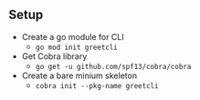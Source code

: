 ## Setup
- Create a go module for CLI
  - `go mod init greetcli`
- Get Cobra library
  - `go get -u github.com/spf13/cobra/cobra`
- Create a bare minium skeleton
  - `cobra init --pkg-name greetcli`